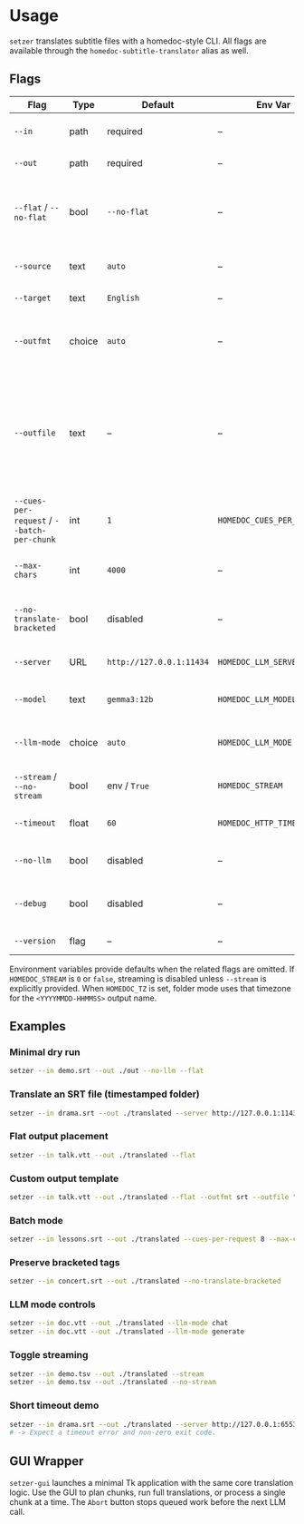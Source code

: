 # Usage

`setzer` translates subtitle files with a homedoc-style CLI. All flags are
available through the `homedoc-subtitle-translator` alias as well.

## Flags

| Flag | Type | Default | Env Var | Description |
| --- | --- | --- | --- | --- |
| `--in` | path | required | – | Input subtitle (`.srt`, `.vtt`, `.tsv`). |
| `--out` | path | required | – | Output directory. |
| `--flat` / `--no-flat` | bool | `--no-flat` | – | Write directly into `--out` or into a timestamped subfolder. |
| `--source` | text | `auto` | – | Source language hint. |
| `--target` | text | `English` | – | Target language. |
| `--outfmt` | choice | `auto` | – | Output format override (`auto`, `srt`, `vtt`, `tsv`). |
| `--outfile` | text | – | – | Output file template with placeholders `{basename}`, `{src}`, `{dst}`, `{fmt}`, `{ts}` (default `{basename}.{dst}.{fmt}`). |
| `--cues-per-request` / `--batch-per-chunk` | int | `1` | `HOMEDOC_CUES_PER_REQUEST` | Subtitle cues per LLM request. |
| `--max-chars` | int | `4000` | – | Planning size for chunk generation. |
| `--no-translate-bracketed` | bool | disabled | – | Preserve bracketed tags such as `[MUSIC]`. |
| `--server` | URL | `http://127.0.0.1:11434` | `HOMEDOC_LLM_SERVER` | Ollama-compatible server URL. |
| `--model` | text | `gemma3:12b` | `HOMEDOC_LLM_MODEL` | Model identifier to request. |
| `--llm-mode` | choice | `auto` | `HOMEDOC_LLM_MODE` | Prefer `chat`, `generate`, or auto-switching. |
| `--stream` / `--no-stream` | bool | env / `True` | `HOMEDOC_STREAM` | Stream responses line-by-line. |
| `--timeout` | float | `60` | `HOMEDOC_HTTP_TIMEOUT` | HTTP timeout in seconds. |
| `--no-llm` | bool | disabled | – | Skip the LLM and reuse original text. |
| `--debug` | bool | disabled | – | Verbose logging and raw payload capture. |
| `--version` | flag | – | – | Print version and exit. |

Environment variables provide defaults when the related flags are omitted. If
`HOMEDOC_STREAM` is `0` or `false`, streaming is disabled unless `--stream` is
explicitly provided. When `HOMEDOC_TZ` is set, folder mode uses that timezone
for the `<YYYYMMDD-HHMMSS>` output name.

## Examples

### Minimal dry run

```bash
setzer --in demo.srt --out ./out --no-llm --flat
```

### Translate an SRT file (timestamped folder)

```bash
setzer --in drama.srt --out ./translated --server http://127.0.0.1:11434 --model gemma3:12b
```

### Flat output placement

```bash
setzer --in talk.vtt --out ./translated --flat
```

### Custom output template

```bash
setzer --in talk.vtt --out ./translated --flat --outfmt srt --outfile "~/subs/{basename}.{dst}.{fmt}"
```

### Batch mode

```bash
setzer --in lessons.srt --out ./translated --cues-per-request 8 --max-chars 6000
```

### Preserve bracketed tags

```bash
setzer --in concert.srt --out ./translated --no-translate-bracketed
```

### LLM mode controls

```bash
setzer --in doc.vtt --out ./translated --llm-mode chat
setzer --in doc.vtt --out ./translated --llm-mode generate
```

### Toggle streaming

```bash
setzer --in demo.tsv --out ./translated --stream
setzer --in demo.tsv --out ./translated --no-stream
```

### Short timeout demo

```bash
setzer --in drama.srt --out ./translated --server http://127.0.0.1:65535 --timeout 1
# -> Expect a timeout error and non-zero exit code.
```

## GUI Wrapper

`setzer-gui` launches a minimal Tk application with the same core translation
logic. Use the GUI to plan chunks, run full translations, or process a single
chunk at a time. The `Abort` button stops queued work before the next LLM call.
